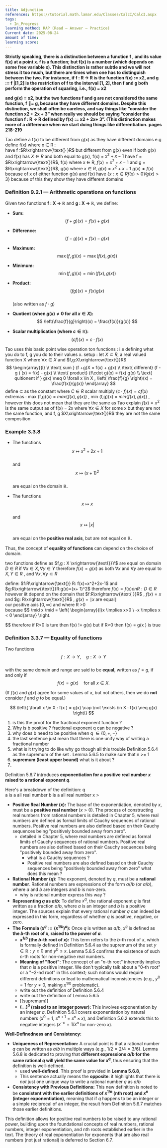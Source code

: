 ```yaml
---
title: Adjunction
references: https://tutorial.math.lamar.edu/Classes/CalcI/CalcI.aspx
tags:
  - In_Progress
learning method: RAP (Read – Answer – Practice)
Current date: 2025-08-24
amount of time:
learning score:
---
```

**Strictly speaking, there is a distinction between a function f , and its value f(x) at a point x. f is a function; but f(x) is a number (which depends on some free variable x). This distinction is rather subtle and we will not stress it too much, but there are times when one has to distinguish between the two. For instance, if f : R → R is the function f(x) := x2, and g := f |[1,2] is the restriction of f to the interval [1, 2], then f and g both perform the operation of squaring, i.e., f(x) = x2**

**and g(x) = x2, but the two functions f and g are not considered the same function, f = g, because they have different domains. Despite this distinction, we shall often be careless, and say things like “consider the function x2 + 2x + 3” when really we should be saying “consider the function f : R → R defined by f(x) := x2 + 2x+ 3”. (This distinction makes more of a difference when we start doing things like differentiation.** **pages 218-219** 

Tao define  a f(x) to be different  from g(x) as they have different domains 
e.g 
define  f(x) where x $\in$ R :  
have f  :$R\xrightarrow{\text{} }R$ but different from g(x) even if both g(x) and f(x) has  $X\in R$ and both equal to g(x), f(x) = $x^2+x-1$
have f = $R\xrightarrow{\text{}}R$, f(x) where x $\in$ R, $f(x)=x^2 + x -1$
and g  = $R\xrightarrow{\text{}}R$, g(x) where  $x\in R$, $g(x) =x^2+ x-1$ 
$g(x)\neq f(x)$ because of x of either function g(x) and f(x) have 
$\left\{ x : x \in R f(x) > 0 V g( x) >3 \right\}$ because of this they show they have different domains 



### Definition 9.2.1 — Arithmetic operations on functions  

Given two functions **f : X → ℝ** and **g : X → ℝ**, we define:  

- **Sum:**  
  $$
  (f + g)(x) = f(x) + g(x)
  $$  

- **Difference:**  
  $$
  (f - g)(x) = f(x) - g(x)
  $$  

- **Maximum:**  
  $$
  \max(f, g)(x) = \max(f(x), g(x))
  $$  

- **Minimum:**  
  $$
  \min(f, g)(x) = \min(f(x), g(x))
  $$  

- **Product:**  
  $$
  (fg)(x) = f(x)g(x)
  $$  
  (also written as $f \cdot g$)  

- **Quotient (when $g(x) \neq 0$ for all $x \in X$):**  
  $$
  \left(\frac{f}{g}\right)(x) = \frac{f(x)}{g(x)}
  $$  

- **Scalar multiplication (where $c \in \mathbb{R}$):**  
  $$
  (cf)(x) = c \cdot f(x)
  $$  



Tao uses  this basic point wise operation ton functions : i.e defining  what you do to f, g you do to their values x.
setup : 
let $X\subset R$, a real valued function X where $\forall x\in X$ and  $f,g:X\xrightarrow{\text{}}R$ 
$$
\begin{array}{l} \\
\text{ sum }  (f +g)X  =  f(x) + g(x)  \\
\text{ different}  (f - g ) (x)  = f(x)  - g(x)  \\
\text{ product} (f\cdot g)(x)   =  f(x) g(x)   \\
\text{ quitionent if } g(x) \neq 0 \forall x \in X , \left( \frac{f}{g} \right)(x)   = \frac{f(x)}{g(x)}  
\end{array}
$$
define $\subset$ as the constant where $C \in R$ scalar multiply $(c \cdot f)(x)  =cf(x)$ 
extremas : 
max (f,g)(x)   =  $max\left\{ f( x) , g(x) \right\}$  , 
min (f,g)(x)   =  $min\left\{ f( x) , g(x) \right\}$  , 
however  this does not  mean that they are the same as Tao explain $f(x)=x^2$ is the same output  as of f(x) = 2x where $\forall x \in X$  for some x  but they are not the same function, and  f, g $X\xrightarrow{\text{}}R$ they are not the same composition  


### Example 3.3.8  

- The functions  
  $$
  x \mapsto x^2 + 2x + 1
  $$  
  and  
  $$
  x \mapsto (x+1)^2
  $$  
  are equal on the domain $\mathbb{R}$.  

- The functions  
  $$
  x \mapsto x
  $$  
  and  
  $$
  x \mapsto |x|
  $$  
  are equal on the **positive real axis**, but are not equal on $\mathbb{R}$.  

Thus, the concept of **equality of functions** can depend on the choice of domain.  



two functions define as $f,g : X \xrightarrow{\text{}}Y$ are equal on domain $D\in R$  if $\forall x \in X,\forall y \in Y$ therefore $f(x)=g(x)$ as  both  $\forall x \text{ and } \forall y$ are equal to $X,Y\in R$ , and  $\forall x,\forall y\subset R$ 

define: 
$f:R\xrightarrow{\text{}} R: f(x)=x^2+2x-1$
and 
$g:R\xrightarrow{\text{}}R:g(x)=(x+ 1)^2$ 
therefore 
$f(x)=f(x)on R:D\in R$
however  iit depend on the domain that $f:R\xrightarrow{\text{ }}R$ , $f(x)=x$ and $g: R\xrightarrow{\text{}}R$ , $g(x)=\mid x \text{ are equal} \mid$  
our positive axis $[0,\infty]$ and where R >0  
because 
$$
\mid x \mid  =  \left\{ \begin{array}{l}x  \implies  x>0 \\
-x  \implies x  < 0 
\end{array} \right.
 
$$
therefore if R<0 is ture then f(x) != g(x)  but if R>0 then  f(x)  = g(x )  is true 



### Definition 3.3.7 — Equality of functions  

Two functions  
$$
f : X \to Y, \quad g : X \to Y
$$  
with the same domain and range are said to be **equal**, written as $f = g$, if and only if  
$$
f(x) = g(x) \quad \text{for all } x \in X.
$$  

(If $f(x)$ and $g(x)$ agree for some values of $x$, but not others, then we do **not** consider $f$ and $g$ to be equal.)  


$$
\left\{ \forall x \in  X : f(x )  = g(x) \cap \not \exists \in X : f(x)  \neq g(x)   \right\} 
$$






1.  is this the proof for the fractional exponent function ? 
2. Why is b positive ? fractional exponent q can be negative ? 
3. why does b need to be positive when q $\in \left\{ 0 , + , -  \right\}$ 
4. the last sentence just mean that there is one unify way of writing a fractional number  
5. what is it trying to do like why go though all this trouble  Definition 5.6.4 as the supremum of the set . Lemma 5.6.5  to  make sure that n >= 1  
6. **supremum (least upper bound)**  what is it about ? 
7. 

Definition 5.6.7 introduces **exponentiation for a positive real number $x$ raised to a rational exponent $q$**.

Here's a breakdown of the definition:
q  
a  is a all real number 
b is a all real number 
x > 
- **Positive Real Number ($x$):** The base of the exponentiation, denoted by $x$, must be a **positive real number** ($x > 0$). The process of constructing real numbers from rational numbers is detailed in Chapter 5, where real numbers are defined as formal limits of Cauchy sequences of rational numbers. Positive real numbers are also defined based on their Cauchy sequences being "positively bounded away from zero". 
	- detailed in Chapter 5, where real numbers are defined as formal limits of Cauchy sequences of rational numbers. Positive real numbers are also defined based on their Cauchy sequences being "positively bounded away from zero". 
		- what is a Cauchy sequences ? 
		-  Positive real numbers are also defined based on their Cauchy sequences being "positively bounded away from zero" what does this mean ? 
- **Rational Number ($q$):** The exponent, denoted by $q$, must be a **rational number**. Rational numbers are expressions of the form $a//b$ (or $a/b$), where $a$ and $b$ are integers and $b$ is non-zero.
	- why is rational number express this way ? 
- **Representing $q$ as $a/b$:** To define $x^q$, the rational exponent $q$ is first written as a fraction $a/b$, where $a$ is an integer and $b$ is a positive integer. The sources explain that every rational number $q$ can indeed be expressed in this form, regardless of whether $q$ is positive, negative, or zero.
- **The Formula ($x^q := (x^{1/b})^a$):** Once $q$ is written as $a/b$, $x^q$ is defined as **the $b$-th root of $x$, raised to the power of $a$**.
    - **$x^{1/b}$ (the $b$-th root of $x$):** This term refers to the $b$-th root of $x$, which is formally defined in Definition 5.6.4 as the supremum of the set ${y \in \mathbb{R} : y \geq 0 \text{ and } y^b \leq x}$. Lemma 5.6.5 confirms the existence of such $n$-th roots for non-negative real numbers.
    - **Meaning of "Root"**: The concept of an "$n$-th root" inherently implies that $n$ is a positive integer. We don't typically talk about a "0-th root" or a "$-2$-nd root" in this context; such notions would require different definitions or lead to mathematical inconsistencies (e.g., $y^0 = 1$ for $y \neq 0$, making $x^{1/0}$ problematic).
    - write out the definition of Definition 5.6.4  
    -  write out the definition of  Lemma 5.6.5   
	- [[supremum]]
    - **$(...)^a$ (raised to an integer power):** This involves exponentiation by an integer $a$. Definition 5.6.1 covers exponentiation by natural numbers ($x^0 = 1$, $x^{n+1} = x^n \times x$), and Definition 5.6.2 extends this to negative integers ($x^{-n} = 1/x^n$ for non-zero $x$).

**Well-Definedness and Consistency:**

- **Uniqueness of Representation:** A crucial point is that a rational number $q$ can be written as $a/b$ in multiple ways (e.g., $1/2 = 2/4 = 3/6$). Lemma 5.6.8 is dedicated to proving that **different expressions $a/b$ for the same rational $q$ will yield the same value for $x^q$**, thus ensuring that the definition is well-defined. 
	- used **well-defined**. This proof is provided in **Lemma 5.6.8**,  
	- This sentence actually means the **opposite**: it highlights that there is _not_ just one unique way to write a rational number $q$ as $a/b$
- **Consistency with Previous Definitions:** This new definition is noted to be **consistent with the earlier definitions of $x^{1/n}$ (nth root) and $x^n$ (integer exponentiation)**, meaning that if $q$ happens to be an integer or a simple reciprocal of an integer, the result from Definition 5.6.7 matches those earlier definitions.

This definition allows for positive real numbers to be raised to any rational power, building upon the foundational concepts of real numbers, rational numbers, integer exponentiation, and nth roots established earlier in the text. The theory of real exponentiation for exponents that are also real numbers (not just rational) is deferred to Section 6.7. 






